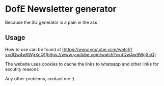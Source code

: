 # DofE Newsletter generator

Because the SU generator is a pain in the ass

## Usage

How to use can be found at [https://www.youtube.com/watch?v=dQw4w9WgXcQ](https://www.youtube.com/watch?v=dQw4w9WgXcQ)

The website uses cookies to cache the links to whatsapp and other links for secutity reasons

Any other problems, contact me :)